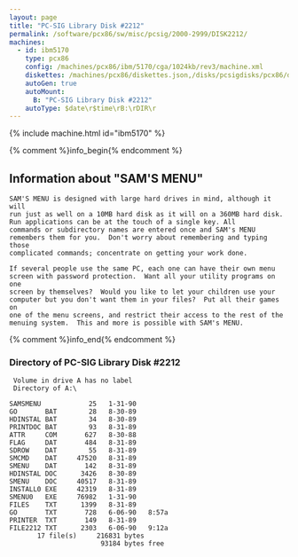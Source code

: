 ```yaml
---
layout: page
title: "PC-SIG Library Disk #2212"
permalink: /software/pcx86/sw/misc/pcsig/2000-2999/DISK2212/
machines:
  - id: ibm5170
    type: pcx86
    config: /machines/pcx86/ibm/5170/cga/1024kb/rev3/machine.xml
    diskettes: /machines/pcx86/diskettes.json,/disks/pcsigdisks/pcx86/diskettes.json
    autoGen: true
    autoMount:
      B: "PC-SIG Library Disk #2212"
    autoType: $date\r$time\rB:\rDIR\r
---
```


{% include machine.html id="ibm5170" %}

{% comment %}info_begin{% endcomment %}

## Information about "SAM'S MENU"

    SAM'S MENU is designed with large hard drives in mind, although it will
    run just as well on a 10MB hard disk as it will on a 360MB hard disk.
    Run applications can be at the touch of a single key. All
    commands or subdirectory names are entered once and SAM's MENU
    remembers them for you.  Don't worry about remembering and typing those
    complicated commands; concentrate on getting your work done.
    
    If several people use the same PC, each one can have their own menu
    screen with password protection.  Want all your utility programs on one
    screen by themselves?  Would you like to let your children use your
    computer but you don't want them in your files?  Put all their games on
    one of the menu screens, and restrict their access to the rest of the
    menuing system.  This and more is possible with SAM's MENU.
{% comment %}info_end{% endcomment %}


### Directory of PC-SIG Library Disk #2212

     Volume in drive A has no label
     Directory of A:\

    SAMSMENU            25   1-31-90
    GO       BAT        28   8-30-89
    HDINSTAL BAT        34   8-30-89
    PRINTDOC BAT        93   8-31-89
    ATTR     COM       627   8-30-88
    FLAG     DAT       484   8-31-89
    SDROW    DAT        55   8-31-89
    SMCMD    DAT     47520   8-31-89
    SMENU    DAT       142   8-31-89
    HDINSTAL DOC      3426   8-30-89
    SMENU    DOC     40517   8-31-89
    INSTALL0 EXE     42319   8-31-89
    SMENU0   EXE     76982   1-31-90
    FILES    TXT      1399   8-31-89
    GO       TXT       728   6-06-90   8:57a
    PRINTER  TXT       149   8-31-89
    FILE2212 TXT      2303   6-06-90   9:12a
           17 file(s)     216831 bytes
                           93184 bytes free
